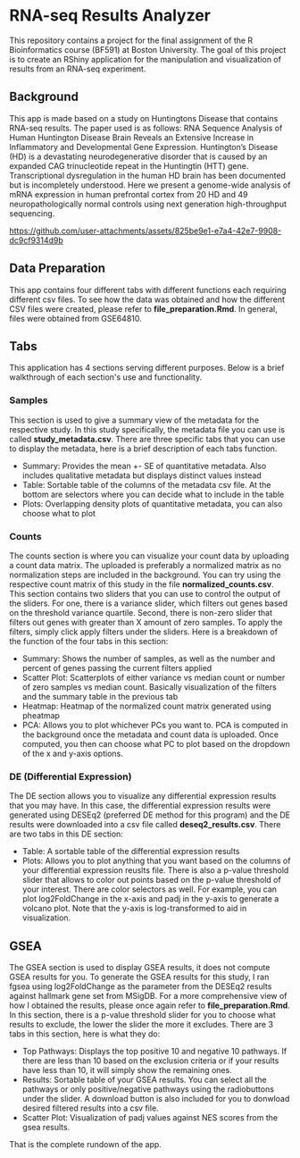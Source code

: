 # RNA-seq Results Analyzer
This repository contains a project for the final assignment of the R Bioinformatics course (BF591) at Boston University. The goal of this project is to create an RShiny application for the manipulation and visualization of results from an RNA-seq experiment. 

## Background
This app is made based on a study on Huntingtons Disease that contains RNA-seq results. The paper used is as follows: RNA Sequence Analysis of Human Huntington Disease Brain Reveals an Extensive Increase in Inflammatory and Developmental Gene Expression. Huntington’s Disease (HD) is a devastating neurodegenerative disorder that is caused by an expanded CAG trinucleotide repeat in the Huntingtin (HTT) gene. Transcriptional dysregulation in the human HD brain has been documented but is incompletely understood. Here we present a genome-wide analysis of mRNA expression in human prefrontal cortex from 20 HD and 49 neuropathologically normal controls using next generation high-throughput sequencing. 

https://github.com/user-attachments/assets/825be9e1-e7a4-42e7-9908-dc9cf9314d9b

## Data Preparation
This app contains four different tabs with different functions each requiring different csv files. To see how the data was obtained and how the different CSV files were created, please refer to **file_preparation.Rmd**. In general, files were obtained from GSE64810.

## Tabs
This application has 4 sections serving different purposes. Below is a brief walkthrough of each section's use and functionality. 

### Samples 
This section is used to give a summary view of the metadata for the respective study. In this study specifically, the metadata file you can use is called **study_metadata.csv**. There are three specific tabs that you can use to display the metadata, here is a brief description of each tabs function.
  
  - Summary: Provides the mean +- SE of quantitative metadata. Also includes qualitative metadata but displays distinct values instead
  - Table: Sortable table of the columns of the metadata csv file. At the bottom are selectors where you can decide what to include in the table
  - Plots: Overlapping density plots of quantitative metadata, you can also choose what to plot

### Counts
The counts section is where you can visualize your count data by uploading a count data matrix. The uploaded is preferably a normalized matrix as no normalization steps are included in the background. You can try using the respective count matrix of this study in the file **normalized_counts.csv**. This section contains two sliders that you can use to control the output of the sliders. For one, there is a variance slider, which filters out genes based on the threshold variance quartile. Second, there is non-zero slider that filters out genes with greater than X amount of zero samples. To apply the filters, simply click apply filters under the sliders. Here is a breakdown of the function of the four tabs in this section:

  - Summary: Shows the number of samples, as well as the number and percent of genes passing the current filters applied
  - Scatter Plot: Scatterplots of either variance vs median count or number of zero samples vs median count. Basically visualization of the filters and the summary table in the previous tab
  - Heatmap: Heatmap of the normalized count matrix generated using pheatmap 
  - PCA: Allows you to plot whichever PCs you want to. PCA is computed in the background once the metadata and count data is uploaded. Once computed, you then can choose what PC to plot based on the dropdown of the x and y-axis options.

### DE (Differential Expression)
The DE section allows you to visualize any differential expression results that you may have. In this case, the differential expression results were generated using DESEq2 (preferred DE method for this program) and the DE results were downloaded into a csv file called **deseq2_results.csv**. There are two tabs in this DE section:

  - Table: A sortable table of the differential expression results
  - Plots: Allows you to plot anything that you want based on the columns of your differential expression reuslts file. There is also a p-value threshold slider that allows to color out points based on the p-value threshold of your interest. There are color selectors as well. For example, you can plot log2FoldChange in the x-axis and padj in the y-axis to generate a volcano plot. Note that the y-axis is log-transformed to aid in visualization.

## GSEA
The GSEA section is used to display GSEA results, it does not compute GSEA results for you. To generate the GSEA results for this study, I ran fgsea using log2FoldChange as the parameter from the DESEq2 results against hallmark gene set from MSigDB. For a more comprehensive view of how I obtained the results, please once again refer to **file_preparation.Rmd**. In this section, there is a p-value threshold slider for you to choose what results to exclude, the lower the slider the more it excludes. There are 3 tabs in this section, here is what they do:

  - Top Pathways: Displays the top positive 10 and negative 10 pathways. If there are less than 10 based on the exclusion criteria or if your results have less than 10, it will simply show the remaining ones.
  - Results: Sortable table of your GSEA results. You can select all the pathways or only positive/negative pathways using the radiobuttons under the slider. A download button is also included for you to donwload desired filtered results into a csv file.
  - Scatter Plot: Visualization of padj values against NES scores from the gsea results.

That is the complete rundown of the app.



